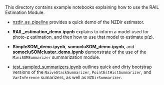 This directory contains example notebooks explaining how to use the RAIL Estimation Module.

- [nzdir_as_pipeline](https://lsstdescrail.readthedocs.io/en/latest/source/estimation-notebooks.html#the-nzdir-estimator) provides a quick demo of the NZDir estimator.

- **RAIL_estimation_demo.ipynb** explains to inform a model used for photo-z estimation, and then how to use that model to estimate p(z).

- **SimpleSOM_demo.ipynb**, **somocluSOM_demo.ipynb**, and **somocluSOMcluster_demo.ipynb** demonstrate of the use of the `MiniSOMSummarizer` summarization module.

- [test_sampled_summarizers.ipynb](https://lsstdescrail.readthedocs.io/en/latest/source/estimation-notebooks.html#testing-sampled-summarizers) outlines quick and dirty bootstrap versions of the `NaiveStackSummarizer`, `PointEstHistSummarizer`, and `VarInference` sumarizers, as well as `NZDirSummarizer`.
